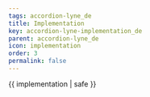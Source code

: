 ```yaml
---
tags: accordion-lyne_de
title: Implementation
key: accordion-lyne-implementation_de
parent: accordion-lyne_de
icon: implementation
order: 3
permalink: false  
---
```

 {{ implementation | safe }}


